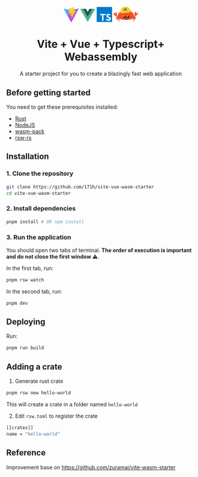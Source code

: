 <p align="center">
  <img alt="vite" src="./public/vite.svg" width="8%">
  <img alt="vue" src="./public/vue.svg" width="8%">
  <img alt="typescript" src="./public/typescript.svg" width="8%">
  <img alt="rust" src="./public/rust-wasm.png" width="13%">
</p>

<h1 align="center">Vite + Vue + Typescript+ Webassembly</h1>
<p align="center"> A starter project for you to create a blazingly fast web application </p>

## Before getting started

You need to get these prerequisites installed:

* [Rust](https://www.rust-lang.org/learn/get-started)
* [NodeJS](https://nodejs.org)
* [wasm-pack](https://github.com/rustwasm/wasm-pack)
* [rsw-rs](https://github.com/lencx/rsw-rs)

## Installation

### 1. Clone the repository

```sh
git clone https://github.com/171h/vite-vue-wasm-starter
cd vite-vue-wasm-starter
```

### 2. Install dependencies

```sh
pnpm install # OR npm install
```

### 3. Run the application

You should open two tabs of terminal. **The order of execution is important and do not close the first window ⚠️**.

In the first tab, run:

```sh
pnpm rsw watch
```

In the second tab, run:

```sh
pnpm dev
```

## Deploying

Run:

```sh
pnpm run build
```

## Adding a crate

1. Generate rust crate

```sh
pnpm rsw new hello-world
```

This will create a crate in a folder named `hello-world`

2. Edit `rsw.toml` to register the crate

```sh
[[crates]]
name = "hello-world"
```

## Reference

Improvement base on <https://github.com/zuramai/vite-wasm-starter>
